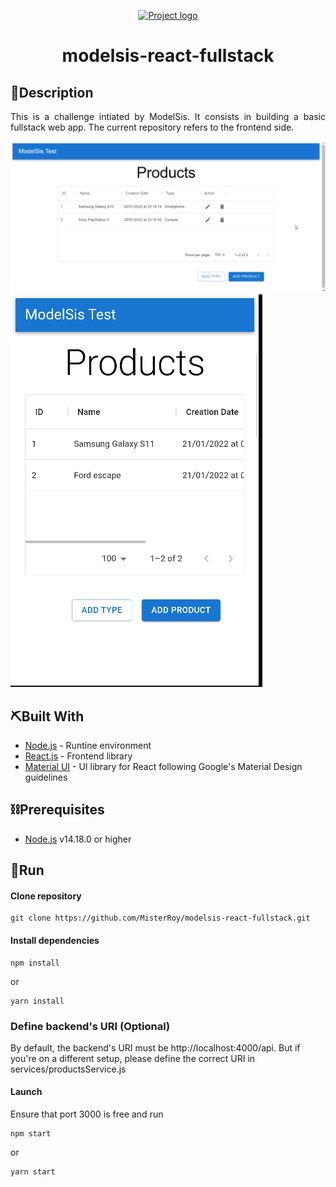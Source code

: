 <p align="center">
  <a href="" rel="noopener">
 <img src="https://media-exp1.licdn.com/dms/image/C4E1BAQHwwdz5qaR5GQ/company-background_10000/0/1561019598407?e=2159024400&v=beta&t=5nopk-NOQXVygl5k1yOR_6DXHnvePwjlnlEatUWsn9Q" alt="Project logo"></a>
</p>
<h1 align="center">modelsis-react-fullstack</h1>

## 🏁Description

<div style="text-align: justify">This is a challenge intiated by ModelSis.
It consists in building a basic fullstack web app.
The current repository refers to the frontend side.</div>

![demo-web-desktop](demo_desktop.gif)
![demo-web-mobile](demo_mobile.gif)


## ⛏️Built With

- [Node.js](https://nodejs.org/) - Runtine environment
- [React.js](https://reactjs.org/) - Frontend library
- [Material UI](https://mui.com/) - UI library for React following Google's Material Design guidelines


## ⛓️Prerequisites

- [Node.js](https://nodejs.org/) v14.18.0 or higher

## 🚀Run

#### Clone repository
```
git clone https://github.com/MisterRoy/modelsis-react-fullstack.git
```

#### Install dependencies
```
npm install
```
or
```
yarn install
```

### Define backend's URI (Optional)
By default, the backend's URI must be http://localhost:4000/api.
But if you're on a different setup, please define the correct URI in services/productsService.js

#### Launch
Ensure that port 3000 is free and run
```
npm start
```
or
```
yarn start
```
